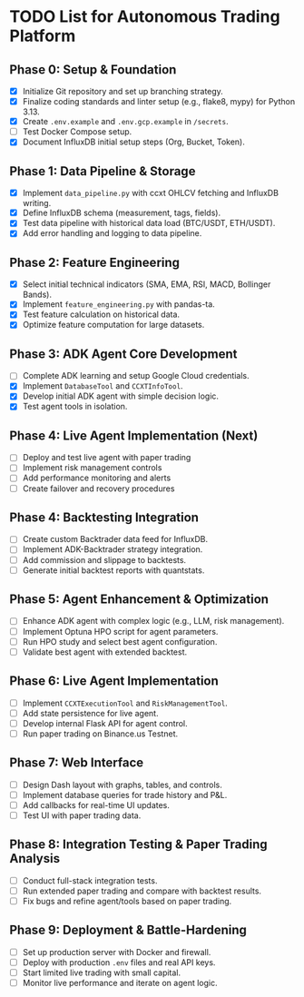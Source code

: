 # TODO List for Autonomous Trading Platform

## Phase 0: Setup & Foundation
- [x] Initialize Git repository and set up branching strategy.
- [x] Finalize coding standards and linter setup (e.g., flake8, mypy) for Python 3.13.
- [x] Create `.env.example` and `.env.gcp.example` in `/secrets`.
- [ ] Test Docker Compose setup.
- [x] Document InfluxDB initial setup steps (Org, Bucket, Token).

## Phase 1: Data Pipeline & Storage
- [x] Implement `data_pipeline.py` with ccxt OHLCV fetching and InfluxDB writing.
- [x] Define InfluxDB schema (measurement, tags, fields).
- [x] Test data pipeline with historical data load (BTC/USDT, ETH/USDT).
- [x] Add error handling and logging to data pipeline.

## Phase 2: Feature Engineering
- [x] Select initial technical indicators (SMA, EMA, RSI, MACD, Bollinger Bands).
- [x] Implement `feature_engineering.py` with pandas-ta.
- [x] Test feature calculation on historical data.
- [x] Optimize feature computation for large datasets.

## Phase 3: ADK Agent Core Development
- [ ] Complete ADK learning and setup Google Cloud credentials.
- [x] Implement `DatabaseTool` and `CCXTInfoTool`.
- [x] Develop initial ADK agent with simple decision logic.
- [x] Test agent tools in isolation.

## Phase 4: Live Agent Implementation (Next)
- [ ] Deploy and test live agent with paper trading
- [ ] Implement risk management controls
- [ ] Add performance monitoring and alerts
- [ ] Create failover and recovery procedures

## Phase 4: Backtesting Integration
- [ ] Create custom Backtrader data feed for InfluxDB.
- [ ] Implement ADK-Backtrader strategy integration.
- [ ] Add commission and slippage to backtests.
- [ ] Generate initial backtest reports with quantstats.

## Phase 5: Agent Enhancement & Optimization
- [ ] Enhance ADK agent with complex logic (e.g., LLM, risk management).
- [ ] Implement Optuna HPO script for agent parameters.
- [ ] Run HPO study and select best agent configuration.
- [ ] Validate best agent with extended backtest.

## Phase 6: Live Agent Implementation
- [ ] Implement `CCXTExecutionTool` and `RiskManagementTool`.
- [ ] Add state persistence for live agent.
- [ ] Develop internal Flask API for agent control.
- [ ] Run paper trading on Binance.us Testnet.

## Phase 7: Web Interface
- [ ] Design Dash layout with graphs, tables, and controls.
- [ ] Implement database queries for trade history and P&L.
- [ ] Add callbacks for real-time UI updates.
- [ ] Test UI with paper trading data.

## Phase 8: Integration Testing & Paper Trading Analysis
- [ ] Conduct full-stack integration tests.
- [ ] Run extended paper trading and compare with backtest results.
- [ ] Fix bugs and refine agent/tools based on paper trading.

## Phase 9: Deployment & Battle-Hardening
- [ ] Set up production server with Docker and firewall.
- [ ] Deploy with production `.env` files and real API keys.
- [ ] Start limited live trading with small capital.
- [ ] Monitor live performance and iterate on agent logic.
